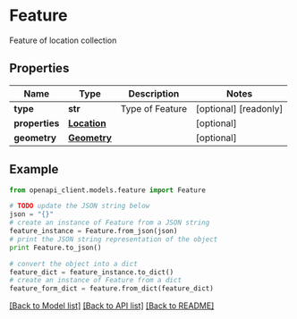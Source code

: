 # Feature

Feature of location collection

## Properties

Name | Type | Description | Notes
------------ | ------------- | ------------- | -------------
**type** | **str** | Type of Feature | [optional] [readonly] 
**properties** | [**Location**](Location.md) |  | [optional] 
**geometry** | [**Geometry**](Geometry.md) |  | [optional] 

## Example

```python
from openapi_client.models.feature import Feature

# TODO update the JSON string below
json = "{}"
# create an instance of Feature from a JSON string
feature_instance = Feature.from_json(json)
# print the JSON string representation of the object
print Feature.to_json()

# convert the object into a dict
feature_dict = feature_instance.to_dict()
# create an instance of Feature from a dict
feature_form_dict = feature.from_dict(feature_dict)
```
[[Back to Model list]](../README.md#documentation-for-models) [[Back to API list]](../README.md#documentation-for-api-endpoints) [[Back to README]](../README.md)


